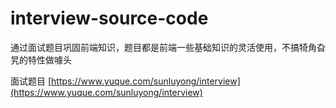 # interview-source-code

通过面试题目巩固前端知识，题目都是前端一些基础知识的灵活使用，不搞犄角旮旯的特性做噱头

面试题目 [https://www.yuque.com/sunluyong/interview](https://www.yuque.com/sunluyong/interview)
